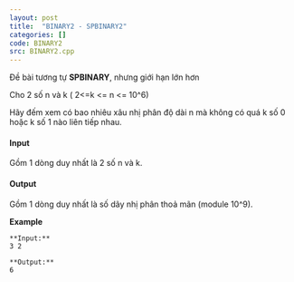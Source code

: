 ```yaml
---
layout: post
title:  "BINARY2 - SPBINARY2"
categories: []
code: BINARY2
src: BINARY2.cpp
---
```



Đề bài tương tự **SPBINARY**, nhưng giới hạn lớn hơn

Cho 2 số n và k ( 2<=k <= n <= 10^6)

Hãy đếm xem có bao nhiêu xâu nhị phân độ dài n mà không có quá k số 0 hoặc k số 1 nào liên tiếp nhau.

#### Input

Gồm 1 dòng duy nhất là 2 số n và k.

#### Output

Gồm 1 dòng duy nhất là số dãy nhị phân thoả mãn (module 10^9).

**Example**

```
**Input:**
3 2

**Output:**
6
```

<!--more-->

